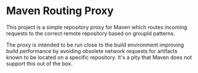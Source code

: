 Maven Routing Proxy
===================

This project is a simple repository proxy for Maven which routes incoming 
requests to the correct remote repository based on groupId patterns.

The proxy is intended to be run close to the build environment improving
build performance by avoiding obsolete network requests for artifacts known to 
be located on a specific repository. It's a pity that Maven does not support 
this out of the box.
